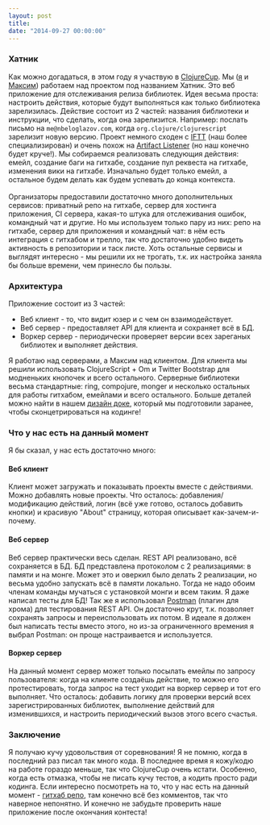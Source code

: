 ```yaml
---
layout: post
title: 
date: "2014-09-27 00:00:00"
---
```


### Хатник

Как можно догадаться, в этом году я участвую в [ClojureCup](http://clojurecup.com). Мы ([я](https://github.com/nbeloglazov) и [Максим](https://github.com/norgat)) работаем над проектом под названием Хатник. Это веб приложение для отслеживания релиза библиотек. Идея весьма проста: настроить действия, которые будут выполняться как только библиотека зарелизилась. Действие состоит из 2 частей: названия библиотеки и инструкции, что сделать, когда она зарелизится. Например: послать письмо на `me@nbeloglazov.com`, когда `org.clojure/clojurescript` зарелизит новую версию. Проект немного сходен с [IFTT](https://ifttt.com) (наш более специализирован) и очень похож на [Artifact Listener](https://www.artifact-listener.org/) (но наш конечно будет круче!). Мы собираемся реализовать следующия действия: емейл, создание баги на гитхабе, создание пул реквеста на гитхабе, изменения вики на гитхабе. Изначально будет только емейл, а остальное будем делать как будем успевать до конца контекста.
<br><br>
Организаторы предоставили достаточно много дополнительных сервисов: приватный репо на гитхабе, сервер для хостинга приложения, CI сервера, какая-то штука для отслеживания ошибок, командный чат и другие. Но мы используем только пару из них: репо на гитхабе, сервер для приложения и командный чат: в нём есть интеграция с гитхабом и трелло, так что достаточно удобно видеть активность в репозитории и таск листе. Хоть остальные сервисы и выглядят интересно - мы решили их не трогать, т.к. их настройка заняла бы больше времени, чем принесло бы пользы.

### Архитектура

Приложение состоит из 3 частей:

* Веб клиент - то, что видит юзер и с чем он взаимодействует.
* Веб сервер - предоставляет API для клиента и сохраняет всё в БД.
* Воркер сервер - периодически проверяет версии всех зареганых библиотек и выполняет действия.

Я работаю над серверами, а Максим над клиентом. Для клиента мы решили использовать ClojureScript + Om и Twitter Bootstrap для модненьких кнопочек и всего остального. Серверные библиотеки весьма стандартные: ring, compojure, monger и несколько остальных для работы гитхабом, емейлами и всего остального. Больше деталей можно найти в нашем [дизайн доке](https://docs.google.com/document/d/1-Ad0h22qkmLARB7T8TfokJYonOlPZzZ-cuDzz6tW7hU/edit?usp=sharing), который мы подготовили заранее, чтобы сконцетрироваться на кодинге!

### Что у нас есть на данный момент

Я бы сказал, у нас есть достаточно много:

#### Веб клиент

Клиент может загружать и показывать проекты вместе с действиями. Можно добавлять новые проекты. Что осталось: добавления/модификацию действий, логин (всё уже готово, осталось добавить кнопки) и красивую "About" страницу, которая описывает как-зачем-и-почему.

#### Веб сервер

Веб сервер практически весь сделан. REST API реализовано, всё сохраняется в БД. БД представлена протоколом с 2 реализациями: в памяти и на монге. Может это и оверкил было делать 2 реализации, но весьма удобно запускать всё в памяти локально. Тогда не надо обоим членам команды мучаться с установкой монги и всем таким. Я даже написал тесты для БД! Так же я использовал [Postman](https://chrome.google.com/webstore/detail/postman-rest-client/fdmmgilgnpjigdojojpjoooidkmcomcm?hl=en) (плагин для хрома) для тестирования REST API. Он достаточно крут, т.к. позволяет сохранять запросы и переиспользовать их потом. В идеале я должен был написать тесты вместо этого, но из-за ограниченного времения я выбрал Postman: он проще настраивается и используется.

#### Воркер сервер

На данный момент сервер может только посылать емейлы по запросу пользователя: когда на клиенте создаёшь действие, то можно его протестировать, тогда запрос на тест уходит на воркер сервер и тот его выполняет. Что осталось: добавить логику для проверки версий всех зарегистрированных библиотек, выполнение действий для изменившихся, и настроить периодический вызов этого всего счастья.

### Заключение

Я получаю кучу удовольствия от соревнования! Я не помню, когда в последний раз писал так много кода. В последнее время я кожу/кодю на работе гораздо меньше, так что ClojureCup очень кстати. Особенно, когда есть отмазка, чтобы не писать кучу тестов, а кодить просто ради кодинга. Если интересно посмотреть на то, что у нас есть на данный момент - [гитхаб репо](https://github.com/clojurecup2014/hatnik/tree/master/web-server), там конечно всё без комментов, так что наверное непонятно. И конечно не забудьте проверить наше приложение после окончания контеста!

